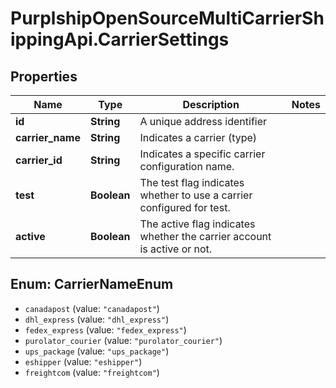 # PurplshipOpenSourceMultiCarrierShippingApi.CarrierSettings

## Properties
Name | Type | Description | Notes
------------ | ------------- | ------------- | -------------
**id** | **String** | A unique address identifier | 
**carrier_name** | **String** | Indicates a carrier (type) | 
**carrier_id** | **String** | Indicates a specific carrier configuration name. | 
**test** | **Boolean** |  The test flag indicates whether to use a carrier configured for test.   | 
**active** | **Boolean** |  The active flag indicates whether the carrier account is active or not.   | 

<a name="CarrierNameEnum"></a>
## Enum: CarrierNameEnum

* `canadapost` (value: `"canadapost"`)
* `dhl_express` (value: `"dhl_express"`)
* `fedex_express` (value: `"fedex_express"`)
* `purolator_courier` (value: `"purolator_courier"`)
* `ups_package` (value: `"ups_package"`)
* `eshipper` (value: `"eshipper"`)
* `freightcom` (value: `"freightcom"`)

